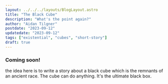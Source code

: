 ```yaml
---
layout: ../../../layouts/BlogLayout.astro
title: "The Black Cube"
description: "What's the point again?"
author: "Aidan Tilgner"
postdate: "2023-09-12"
updatedate: "2023-09-12"
tags: ["existential", "cubes", "short-story"]
draft: true
---
```


### Coming soon!

the idea here is to write a story about a black cube which is the remnants of an ancient race. The cube can do anything. It's the ultimate black box.
